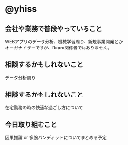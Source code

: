 # @yhiss

## 会社や業務で普段やっていること
WEBアプリのデータ分析、機械学習周り、新規事業開発とか  
オーガナイザーですが、Repro関係者ではありません。

## 相談するかもしれないこと
データ分析周り

## 相談するかもしれないこと
在宅勤務の時の快適な過ごし方について

## 今日取り組むこと
因果推論 or 多腕バンディットについてまとめる予定
